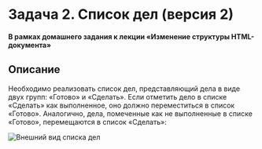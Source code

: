 # Задача 2. Список дел (версия 2)

#### В рамках домашнего задания к лекции «Изменение структуры HTML-документа»

## Описание

Необходимо реализовать список дел, представляющий дела в виде двух групп: «Готово» и «Сделать». Если отметить дело в списке «Сделать» как выполненное, оно должно переместиться в список «Готово». Аналогично, дела, помеченные как не выполненные в списке «Готово», перемещаются в список «Сделать»:

![Внешний вид списка дел](./res/todo-list.gif)

